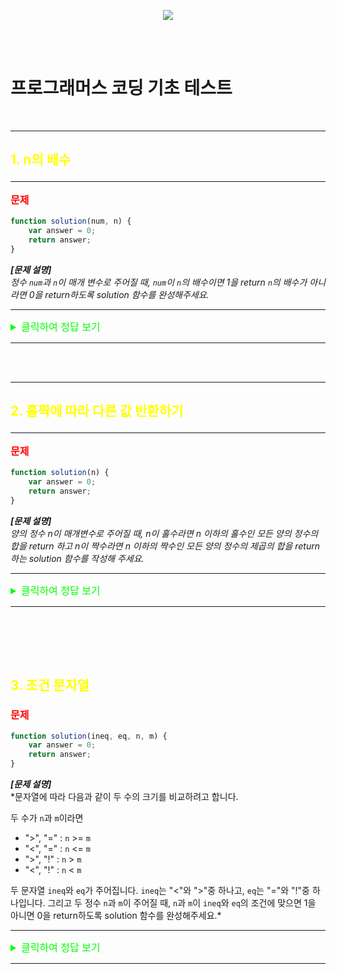 <p align="center">
  <img src="https://file.newswire.co.kr/data/datafile2/thumb_640/2022/07/1994211446_20220703180818_7260737807.jpg">
</p>
<br /><br />

# 프로그래머스 코딩 기초 테스트

<br />

---
## <p style="color:yellow;">1. n의 배수</p>
---
**<p style="color:red; font-size:16px;">문제</p>**

```javascript
function solution(num, n) {
    var answer = 0;
    return answer;
}
```

__*[문제 설명]*__<br />
*정수 `num`과 `n`이 매개 변수로 주어질 때, `num`이 `n`의 배수이면 1을 return `n`의 배수가 아니라면 0을 return하도록 solution 함수를 완성해주세요.*<br />


---

<details>
<summary style="color:lime; font-size:16px;">클릭하여 정답 보기</summary>
<div markdown="1"><br />

```javascript
function solution(num, n) {
    //num % n 의 값이 0일 때는 정확하게 비교하고 삼항연산자를 사용하여 처리
    const answer = num % n === 0 ? 1 : 0;
    return answer;
}
```
**<span style="font-size:20px; color:tomato">🧐 공부한 것 정리</span>**

>앞서 배운 삼함연산자를 이용하여 처리하였다

>`"=="` 연산자는 느슨한 동등 비교(Loose Equality Comparison)를 수행합니다.<br /> 
이 연산자를 사용하면 두 값이 같은 값으로 간주되는 조건이 몇 가지 있습니다.<br />
>   * 두 값이 같은 자료형이면 값의 내용이 같아야 합니다.<br />
>   * 두 값이 다른 자료형이면 자동으로 타입 변환을 수행하여 비교합니다.
<br />

>`"==="` 연산자는 엄격한 동등 비교(Strict Equality Comparison)를 수행합니다. <br />이 연산자를 사용하면 두 값이 완전히 같은지 비교하며, 자료형과 값이 모두 같아야 true를 반환합니다. 

>~~조금씩 늘어가고 있는 거 같다..~~

</div>
</details>


---

<br /><br />

---
## <p style="color:yellow;">2. 홀짝에 따라 다른 값 반환하기</p>
---

**<p style="color:red; font-size:16px;">문제</p>**

```javascript
function solution(n) {
    var answer = 0;
    return answer;
}
```

__*[문제 설명]*__<br />
*양의 정수 n이 매개변수로 주어질 때, n이 홀수라면 n 이하의 홀수인 모든 양의 정수의 합을 return 하고 n이 짝수라면 n 이하의 짝수인 모든 양의 정수의 제곱의 합을 return 하는 solution 함수를 작성해 주세요.*


---

<details>
<summary style="color:lime; font-size:16px;">클릭하여 정답 보기</summary>
<div markdown="1">

```javascript
function solution(n) {
    var answer = 0;
    // 조건문으로 n 이 홀수일때를 판별
    if ( n % 2 === 1 ) {
        // 반복문으로 n 이 홀수면 i를 1 로 할당하고 n 보다 작거나 같을 때까지 +2씩 증가
        for (let i = 1; i <= n; i += 2) {
            // 반복문의 조건의 부합한 모든 값을 더한 값 i를 answer에 추가
            answer += i
        }
    // 또 다른 조건으로 n 이 짝수일때
    } else if ( n % 2 === 0 ) {
        // 반복문으로 n이 짝수면 i를 2로 할당하고 n 보다 작거나 같을 때까지 +2씩 증가
        for (let i = 2; i <= n; i += 2)
            // 조건에 부합한 모든 i 는 2제곱을 한 뒤 값을 더해 answer 에 추가
            answer += i**2
    }
    return answer;
}
```
**<span style="font-size:20px; color:tomato">🧐 공부한 것 정리</span>**

>`더하기 할당 연산자(+=)` 는 오른쪽 피연산자의 값을 변수에 더한 결과를 다시 변수에 할당

>`거듭제곱 연산자(**)`는 왼쪽 피연산자를 밑, 오른쪽 피연산자를 지수로 한 값을 구한다


</div>
</details>


---
<br /><br />
---

## <p style="color:yellow;">3. 조건 문자열</p>

**<p style="color:red; font-size:16px;">문제</p>**

```javascript
function solution(ineq, eq, n, m) {
    var answer = 0;
    return answer;
}
```

__*[문제 설명]*__<br />
*문자열에 따라 다음과 같이 두 수의 크기를 비교하려고 합니다.

두 수가 `n`과 `m`이라면<br />

* ">", "=" : `n` >= `m`<br />
* "<", "=" : `n` <= `m`<br />
* ">", "!" : `n` > `m`<br />
* "<", "!" : `n` < `m`<br />

두 문자열 `ineq`와 `eq`가 주어집니다. `ineq`는 "<"와 ">"중 하나고, `eq`는 "="와 "!"중 하나입니다. 그리고 두 정수 `n`과 `m`이 주어질 때, `n`과 `m`이 `ineq`와 `eq`의 조건에 맞으면 1을 아니면 0을 return하도록 solution 함수를 완성해주세요.*

---

<details>
<summary style="color:lime; font-size:16px;">클릭하여 정답 보기</summary>
<div markdown="1"><br />

```javascript
function solution(ineq, eq, n, m) {
    var answer = 0;
    // 조건문으로 각 변수를 비교 
    if ((ineq === ">" && n > m ) || (ineq === "<" && n < m) || (ineq === "!" && n !== m)) {
        answer = 1;    
    } else if ((eq === "=" && n === m)) {
        answer = 1;
    }
      
    return answer;
}

```
**<span style="font-size:20px; color:tomato">🧐 공부한 것 정리</span>**
>조건문의 `논리연산자 AND (&&)`를 사용하여 모든 연산이 참일 때의 조건을 

> `OR(||)`  인수 중 하나라도 true이면 true를 반환하고, 그렇지 않으면 false를 반환


</div>
</details>


------
<br /><br />
---
